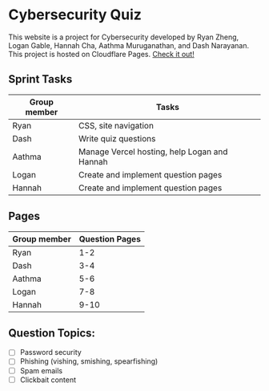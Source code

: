 # Cybersecurity Quiz
This website is a project for Cybersecurity developed by Ryan Zheng, Logan Gable, Hannah Cha, Aathma Muruganathan, and Dash Narayanan.  
This project is hosted on Cloudflare Pages. [Check it out!](https://6faa104d.cybersecurity-quiz.pages.dev/)
## Sprint Tasks
| Group member | Tasks | 
| ------ | ------ |  
| Ryan | CSS, site navigation|
| Dash | Write quiz questions |
| Aathma | Manage Vercel hosting, help Logan and Hannah |
| Logan | Create and implement question pages |
| Hannah | Create and implement question pages |

## Pages
| Group member | Question Pages | 
| ------ | ------ |  
| Ryan | 1-2 |
| Dash | 3-4 |
| Aathma | 5-6 |
| Logan | 7-8 |
| Hannah | 9-10 |

## Question Topics:
- [ ] Password security
- [ ] Phishing (vishing, smishing, spearfishing)
- [ ] Spam emails
- [ ] Clickbait content